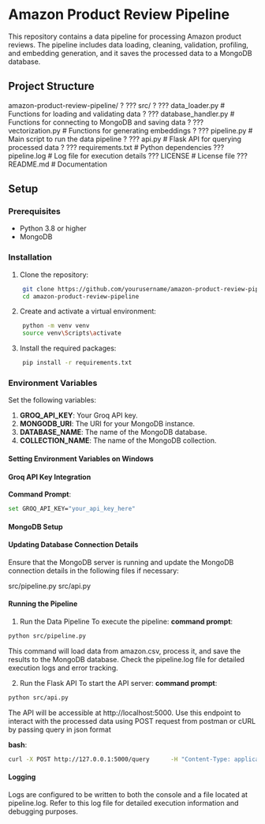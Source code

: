 # Amazon Product Review Pipeline

This repository contains a data pipeline for processing Amazon product reviews. The pipeline includes data loading, cleaning, validation, profiling, and embedding generation, and it saves the processed data to a MongoDB database.

## Project Structure

amazon-product-review-pipeline/
?
??? src/
?   ??? data_loader.py         # Functions for loading and validating data
?   ??? database_handler.py    # Functions for connecting to MongoDB and saving data
?   ??? vectorization.py       # Functions for generating embeddings
?   ??? pipeline.py            # Main script to run the data pipeline
?   ??? api.py                 # Flask API for querying processed data
?
??? requirements.txt           # Python dependencies
??? pipeline.log               # Log file for execution details
??? LICENSE                    # License file
??? README.md                  # Documentation


## Setup

### Prerequisites

- Python 3.8 or higher
- MongoDB

### Installation

1. Clone the repository:

```sh
    git clone https://github.com/yourusername/amazon-product-review-pipeline.git
    cd amazon-product-review-pipeline
```

2. Create and activate a virtual environment:

```sh
    python -m venv venv
    source venv\Scripts\activate
```

3. Install the required packages:

```sh
    pip install -r requirements.txt
```

### Environment Variables

Set the following variables:

1. **GROQ_API_KEY**: Your Groq API key.
2. **MONGODB_URI**: The URI for your MongoDB instance.
3. **DATABASE_NAME**: The name of the MongoDB database.
4. **COLLECTION_NAME**: The name of the MongoDB collection.

#### Setting Environment Variables on Windows
#### Groq API Key Integration
**Command Prompt**:
```sh
set GROQ_API_KEY="your_api_key_here"
```


####  MongoDB Setup
#### Updating Database Connection Details

Ensure that the MongoDB server is running and update the MongoDB connection details in the following files if necessary:

src/pipeline.py
src/api.py


####  Running the Pipeline

1. Run the Data Pipeline
      To execute the pipeline:
**command prompt**:
```sh
python src/pipeline.py
```

This command will load data from amazon.csv, process it, and save the results to the MongoDB database. Check the pipeline.log file for detailed execution logs and error tracking.

2. Run the Flask API
   To start the API server:
**command prompt**:
```sh
python src/api.py
```

The API will be accessible at http://localhost:5000. Use this endpoint to interact with the processed data using POST request from postman or cURL by passing query in json format

**bash**:
```sh
curl -X POST http://127.0.0.1:5000/query      -H "Content-Type: application/json"      -d '{"query": "What do people think about Wayona charging cable?"}'
```

#### Logging
Logs are configured to be written to both the console and a file located at pipeline.log.
Refer to this log file for detailed execution information and debugging purposes.




